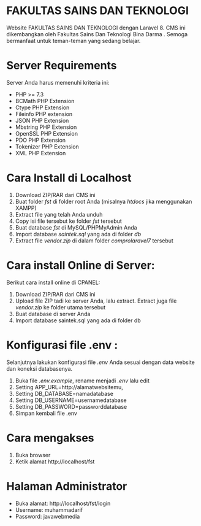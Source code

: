 # FAKULTAS SAINS DAN TEKNOLOGI
 Website FAKULTAS SAINS DAN TEKNOLOGI dengan Laravel 8. CMS ini dikembangkan oleh Fakultas Sains Dan Teknologi Bina Darma . 
 Semoga bermanfaat untuk teman-teman yang sedang belajar. 
 # Server Requirements
 Server Anda harus memenuhi kriteria ini:
- PHP >= 7.3
- BCMath PHP Extension
- Ctype PHP Extension
- Fileinfo PHP extension
- JSON PHP Extension
- Mbstring PHP Extension
- OpenSSL PHP Extension
- PDO PHP Extension
- Tokenizer PHP Extension
- XML PHP Extension
 
 # Cara Install di Localhost
 1. Download ZIP/RAR dari CMS ini
 2. Buat folder *fst* di folder root Anda (misalnya *htdocs* jika menggunakan XAMPP)
 3. Extract file yang telah Anda unduh
 4. Copy isi file tersebut ke folder *fst* tersebut
 5. Buat database *fst* di MySQL/PHPMyAdmin Anda
 6. Import database *saintek.sql* yang ada di folder *db*
 7. Extract file *vendor.zip* di dalam folder *comprolaravel7* tersebut
 
# Cara install Online di Server:
Berikut cara install online di CPANEL:
1. Download ZIP/RAR dari CMS ini
2. Upload file ZIP tadi ke server Anda, lalu extract. Extract juga file *vendor.zip* ke folder utama tersebut
3. Buat database di server Anda
4. Import database saintek.sql yang ada di folder db

# Konfigurasi file .env :
Selanjutnya lakukan konfigurasi file *.env* Anda sesuai dengan data website dan koneksi databasenya.
1. Buka file *.env.example*, rename menjadi *.env* lalu edit
2. Setting APP_URL=http://alamatwebsitemu,
3. Setting DB_DATABASE=namadatabase
4. Setting DB_USERNAME=usernamedatabase
5. Setting DB_PASSWORD=passworddatabase
6. Simpan kembali file .env

# Cara mengakses
 1. Buka browser
 2. Ketik alamat http://localhost/fst
 
 # Halaman Administrator
 - Buka alamat: http://localhost/fst/login
 - Username: muhammadarif
 - Password: javawebmedia
